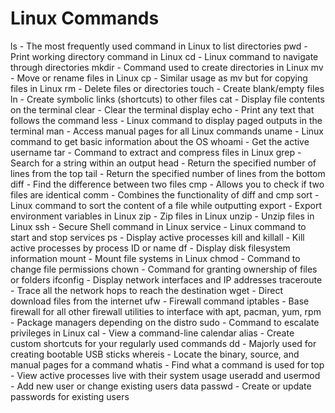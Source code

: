 # Linux Commands

ls - The most frequently used command in Linux to list directories
pwd - Print working directory command in Linux
cd - Linux command to navigate through directories
mkdir - Command used to create directories in Linux
mv - Move or rename files in Linux
cp - Similar usage as mv but for copying files in Linux
rm - Delete files or directories
touch - Create blank/empty files
ln - Create symbolic links (shortcuts) to other files
cat - Display file contents on the terminal
clear - Clear the terminal display
echo - Print any text that follows the command
less - Linux command to display paged outputs in the terminal
man - Access manual pages for all Linux commands
uname - Linux command to get basic information about the OS
whoami - Get the active username
tar - Command to extract and compress files in Linux
grep - Search for a string within an output
head - Return the specified number of lines from the top
tail - Return the specified number of lines from the bottom
diff - Find the difference between two files
cmp - Allows you to check if two files are identical
comm - Combines the functionality of diff and cmp
sort - Linux command to sort the content of a file while outputting
export - Export environment variables in Linux
zip - Zip files in Linux
unzip - Unzip files in Linux
ssh - Secure Shell command in Linux
service - Linux command to start and stop services
ps - Display active processes
kill and killall - Kill active processes by process ID or name
df - Display disk filesystem information
mount - Mount file systems in Linux
chmod - Command to change file permissions
chown - Command for granting ownership of files or folders
ifconfig - Display network interfaces and IP addresses
traceroute - Trace all the network hops to reach the destination
wget - Direct download files from the internet
ufw - Firewall command
iptables - Base firewall for all other firewall utilities to interface with
apt, pacman, yum, rpm - Package managers depending on the distro
sudo - Command to escalate privileges in Linux
cal - View a command-line calendar
alias - Create custom shortcuts for your regularly used commands
dd - Majorly used for creating bootable USB sticks
whereis - Locate the binary, source, and manual pages for a command
whatis - Find what a command is used for
top - View active processes live with their system usage
useradd and usermod - Add new user or change existing users data
passwd - Create or update passwords for existing users